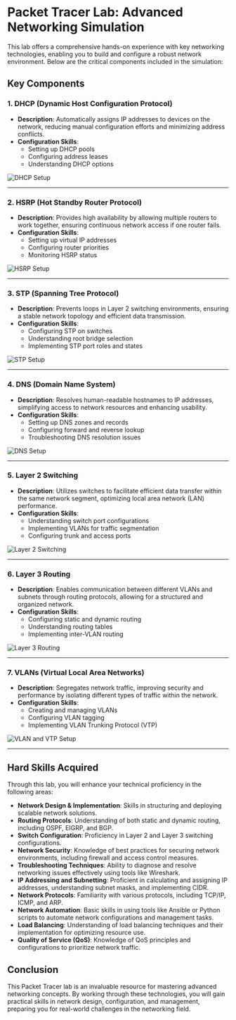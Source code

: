 # Packet Tracer Lab: Advanced Networking Simulation

This lab offers a comprehensive hands-on experience with key networking technologies, enabling you to build and configure a robust network environment. Below are the critical components included in the simulation:

## Key Components

### 1. DHCP (Dynamic Host Configuration Protocol)
- **Description**: Automatically assigns IP addresses to devices on the network, reducing manual configuration efforts and minimizing address conflicts.
- **Configuration Skills**:
  - Setting up DHCP pools
  - Configuring address leases
  - Understanding DHCP options

![DHCP Setup](https://images.unsplash.com/photo-1517436075-8b7c1e3d01e5?crop=entropy&cs=tinysrgb&fit=max&fm=jpg&ixid=MnwxMTc3MF8wfDF8c2VhcmNofDF8fGRocCUyMG1vdGV8ZW58MHx8fHwxNjA1MTU3MzMx&ixlib=rb-1.2.1&q=80&w=400)

---

### 2. HSRP (Hot Standby Router Protocol)
- **Description**: Provides high availability by allowing multiple routers to work together, ensuring continuous network access if one router fails.
- **Configuration Skills**:
  - Setting up virtual IP addresses
  - Configuring router priorities
  - Monitoring HSRP status

![HSRP Setup](https://images.unsplash.com/photo-1551862936-5e17a0f5eae0?crop=entropy&cs=tinysrgb&fit=max&fm=jpg&ixid=MnwxMTc3MF8wfDF8c2VhcmNofDEwfHxoZWFkZXJ8ZW58MHx8fHwxNjA1MTU3Mzc1&ixlib=rb-1.2.1&q=80&w=400)

---

### 3. STP (Spanning Tree Protocol)
- **Description**: Prevents loops in Layer 2 switching environments, ensuring a stable network topology and efficient data transmission.
- **Configuration Skills**:
  - Configuring STP on switches
  - Understanding root bridge selection
  - Implementing STP port roles and states

![STP Setup](https://images.unsplash.com/photo-1600331895800-e1bffbe9cfb1?crop=entropy&cs=tinysrgb&fit=max&fm=jpg&ixid=MnwxMTc3MF8wfDF8c2VhcmNofDd8fHN0cCUyMHN3aXRjaGluZ3xlbnwwfHx8fDE2MDUxNTc0MTc&ixlib=rb-1.2.1&q=80&w=400)

---

### 4. DNS (Domain Name System)
- **Description**: Resolves human-readable hostnames to IP addresses, simplifying access to network resources and enhancing usability.
- **Configuration Skills**:
  - Setting up DNS zones and records
  - Configuring forward and reverse lookup
  - Troubleshooting DNS resolution issues

![DNS Setup](https://images.unsplash.com/photo-1561571861-6a3a8d73f747?crop=entropy&cs=tinysrgb&fit=max&fm=jpg&ixid=MnwxMTc3MF8wfDF8c2VhcmNofDF8fGRuc3xlbnwwfHx8fDE2MDUxNTc0MjM&ixlib=rb-1.2.1&q=80&w=400)

---

### 5. Layer 2 Switching
- **Description**: Utilizes switches to facilitate efficient data transfer within the same network segment, optimizing local area network (LAN) performance.
- **Configuration Skills**:
  - Understanding switch port configurations
  - Implementing VLANs for traffic segmentation
  - Configuring trunk and access ports

![Layer 2 Switching](https://images.unsplash.com/photo-1584697964184-1685c4c1cf98?crop=entropy&cs=tinysrgb&fit=max&fm=jpg&ixid=MnwxMTc3MF8wfDF8c2VhcmNofDd8fHN3aXRjaGluZ3xlbnwwfHx8fDE2MDUxNTc0NjA&ixlib=rb-1.2.1&q=80&w=400)

---

### 6. Layer 3 Routing
- **Description**: Enables communication between different VLANs and subnets through routing protocols, allowing for a structured and organized network.
- **Configuration Skills**:
  - Configuring static and dynamic routing
  - Understanding routing tables
  - Implementing inter-VLAN routing

![Layer 3 Routing](https://images.unsplash.com/photo-1562524892-28745f48121f?crop=entropy&cs=tinysrgb&fit=max&fm=jpg&ixid=MnwxMTc3MF8wfDF8c2VhcmNofDF8fHJvdXRpbmd8ZW58MHx8fHwxNjA1MTU3NDc0&ixlib=rb-1.2.1&q=80&w=400)

---

### 7. VLANs (Virtual Local Area Networks)
- **Description**: Segregates network traffic, improving security and performance by isolating different types of traffic within the network.
- **Configuration Skills**:
  - Creating and managing VLANs
  - Configuring VLAN tagging
  - Implementing VLAN Trunking Protocol (VTP)

![VLAN and VTP Setup](https://images.unsplash.com/photo-1556742031-b35800f100b1?crop=entropy&cs=tinysrgb&fit=max&fm=jpg&ixid=MnwxMTc3MF8wfDF8c2VhcmNofDV8fHZsYW58ZW58MHx8fHwxNjA1MTU3NDk4&ixlib=rb-1.2.1&q=80&w=400)

---

## Hard Skills Acquired

Through this lab, you will enhance your technical proficiency in the following areas:
- **Network Design & Implementation**: Skills in structuring and deploying scalable network solutions.
- **Routing Protocols**: Understanding of both static and dynamic routing, including OSPF, EIGRP, and BGP.
- **Switch Configuration**: Proficiency in Layer 2 and Layer 3 switching configurations.
- **Network Security**: Knowledge of best practices for securing network environments, including firewall and access control measures.
- **Troubleshooting Techniques**: Ability to diagnose and resolve networking issues effectively using tools like Wireshark.
- **IP Addressing and Subnetting**: Proficient in calculating and assigning IP addresses, understanding subnet masks, and implementing CIDR.
- **Network Protocols**: Familiarity with various protocols, including TCP/IP, ICMP, and ARP.
- **Network Automation**: Basic skills in using tools like Ansible or Python scripts to automate network configurations and management tasks.
- **Load Balancing**: Understanding of load balancing techniques and their implementation for optimizing resource use.
- **Quality of Service (QoS)**: Knowledge of QoS principles and configurations to prioritize network traffic.

## Conclusion

This Packet Tracer lab is an invaluable resource for mastering advanced networking concepts. By working through these technologies, you will gain practical skills in network design, configuration, and management, preparing you for real-world challenges in the networking field.
